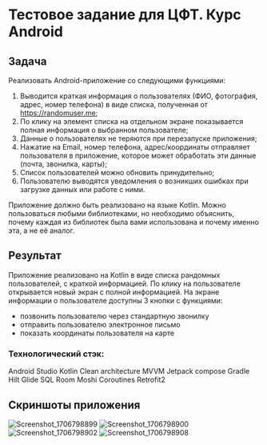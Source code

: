 # Тестовое задание для ЦФТ. Курс Android 

## Задача
Реализовать Android-приложение со следующими функциями:
1. Выводится краткая информация о пользователях (ФИО, фотография, адрес, номер телефона) в виде списка, полученная от https://randomuser.me;
2. По клику на элемент списка на отдельном экране показывается полная информация о выбранном пользователе;
3. Данные о пользователях не теряются при перезапуске приложения;
4. Нажатие на Email, номер телефона, адрес/координаты отправляет пользователя в приложение, которое может обработать эти данные (почта, звонилка, карты);
5. Список пользователей можно обновить принудительно;
6. Пользователю выводятся уведомления о возникших ошибках при загрузке данных или работе с ними.

Приложение должно быть реализовано на языке Kotlin. Можно пользоваться любыми библиотеками, но необходимо объяснить, почему каждая из библиотек была вами использована и почему именно эта, а не её аналог.

## Результат
Приложение реализовано на Kotlin в виде списка рандомных пользователей, с краткой информацией. По клику на пользователе открывается новый экран с полной информацией. На экране информации о пользователе доступны 3 кнопки с функциями:
* позвонить пользователю через стандартную звонилку
* отправить пользователю электронное письмо
* показать координаты пользователя на карте

### Технологический стэк:
Android Studio
Kotlin
Clean architecture
MVVM
Jetpack compose
Gradle
Hilt
Glide
SQL
Room
Moshi
Coroutines
Retrofit2

## Скриншоты приложения
![Screenshot_1706798899](https://github.com/dmitrii-denishchuk/Test_CFT/assets/101312150/00019ba3-3dd2-45a7-807d-257830b2f928)
![Screenshot_1706798900](https://github.com/dmitrii-denishchuk/Test_CFT/assets/101312150/421ba070-43e4-42a5-9574-e7569a39d6ba)
![Screenshot_1706798902](https://github.com/dmitrii-denishchuk/Test_CFT/assets/101312150/0bcfba98-596b-4a21-8446-4dfa51f825d3)
![Screenshot_1706798908](https://github.com/dmitrii-denishchuk/Test_CFT/assets/101312150/3d9a9e0d-c4c2-410c-8e6c-611c9ceb2360)
